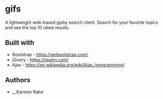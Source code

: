 # gifs
A lightweight web-based giphy search client. Search for your favorite topics and see the top 10 rated results.

## Built with
* Bootstrap - https://getbootstrap.com/
* jQuery - https://jquery.com/
* Ajax - https://en.wikipedia.org/wiki/Ajax_(programming)

## Authors

*  __Karsten Rabe
